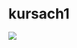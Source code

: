 # kursach1
![](https://github.com/oleksandrblazhko/eai205-shapovalova/blob/with_laboratory_work_4/1-SoftwareRequirements/1.5-SoftwareProjectPlanning/1.5.1-SoftwareArchitectConcept/%D0%94%D0%B8%D0%B0%D0%B3%D1%80%D0%B0%D0%BC%D0%BC%D0%B0%20%D0%B1%D0%B5%D0%B7%20%D0%BD%D0%B0%D0%B7%D0%B2%D0%B0%D0%BD%D0%B8%D1%8F.drawio.png)
